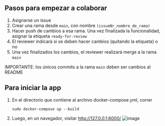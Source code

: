 ## Pasos para empezar a colaborar

1. Asignarse un issue
2. Crear una rama desde `main`, con nombre `(issueNr_nombre_de_rama)`
3. Hacer push de cambios a esa rama. Una vez finalizada la funcionalidad, asignar la etiqueta `ready-for-review`
4. El reviewer indicará si se deben hacer cambios (quitando la etiqueta) o no
5. Una vez finalizados los cambios, el reviewer realizará merge a la rama `main`

IMPORTANTE: los únicos commits a la rama `main` deben ser cambios al README

## Para iniciar la app

1. En el directorio que contiene al archivo docker-compose.yml, correr
   ```
   sudo docker-compose up --build
   ```

2. Luego, en un navegador, visitar http://127.0.0.1:8000/
   ![image](https://github.com/gianfranco-s/proyecto_resto/assets/69116761/28f9a720-9293-4a90-942a-73eff50eb03d)
